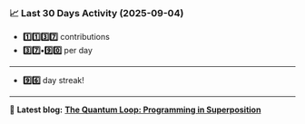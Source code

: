 <!--START_STATS-->
### 📈 Last 30 Days Activity (2025-09-04)  
- **1️⃣1️⃣3️⃣7️⃣** contributions  
- **3️⃣7️⃣•9️⃣0️⃣** per day
---
- **9️⃣6️⃣** day streak!
---
📝 **Latest blog:** [**The Quantum Loop: Programming in Superposition**](https://andriak.com/blog/quantum-loop)
<!--END_STATS-->
